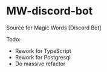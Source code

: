# MW-discord-bot
Source for Magic Words [Discord Bot]

Todo:
- Rework for TypeScript
- Rework for Postgresql
- Do massive refactor
